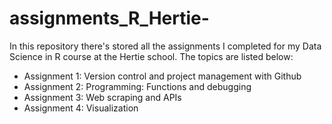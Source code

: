 # assignments_R_Hertie-
In this repository there's stored all the assignments I completed for my Data Science in R course at the Hertie school. The topics are listed below: 

- Assignment 1: Version control and project management with Github
- Assignment 2: Programming: Functions and debugging
- Assignment 3: Web scraping and APIs
- Assignment 4: Visualization

